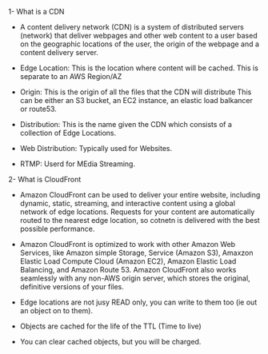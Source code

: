 1- What is a CDN

- A content delivery network (CDN) is a system of distributed servers (network) that deliver webpages and other web content to a user based on the geographic locations of the user, the origin of the webpage and a content delivery server.

- Edge Location: This is the location where content will be cached. This is separate to an AWS Region/AZ
- Origin: This is the origin of all the files that the CDN will distribute This can be either an S3 bucket, an EC2 instance, an elastic load balkancer or route53.
- Distribution: This is the name given the CDN which consists of a collection of Edge Locations.
- Web Distribution: Typically used for Websites.
- RTMP: Userd for MEdia Streaming.

2- What is CloudFront

- Amazon CloudFront can be used to deliver your entire website, including dynamic, static, streaming, and interactive content using a global network of edge locations. Requests for your content are automatically routed to the nearest edge location, so cotnetn is delivered with the best possible performance.
- Amazon CloudFront is optimized to work with other Amazon Web Services, like Amazon simple Storage, Service (Amazon S3), Amaxzon Elastic Load Compute Cloud (Amazon EC2), Amazon Elastic Load Balancing, and Amazon Route 53. Amazon CloudFront also works seamlessly with any non-AWS origin server, which stores the original, definitive versions of your files.

- Edge locations are not jusy READ only, you can write to them too (ie out an object on to them).
- Objects are cached for the life of the TTL (Time to live)
- You can clear cached objects, but you will be charged.
